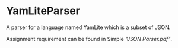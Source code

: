 # YamLiteParser
A parser for a language named YamLite which is a subset of JSON.

Assignment requirement can be found in Simple *"JSON Parser.pdf"*.
